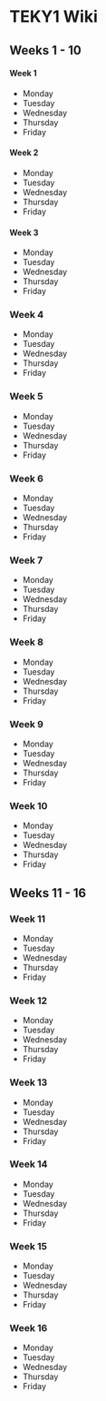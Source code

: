 # TEKY1 Wiki



## Weeks 1 - 10

#### Week 1
  - Monday
  - Tuesday
  - Wednesday
  - Thursday
  - Friday

#### Week 2
  - Monday
  - Tuesday
  - Wednesday
  - Thursday
  - Friday

#### Week 3
  - Monday
  - Tuesday
  - Wednesday
  - Thursday
  - Friday

### Week 4
  - Monday
  - Tuesday
  - Wednesday
  - Thursday
  - Friday

### Week 5
  - Monday
  - Tuesday
  - Wednesday
  - Thursday
  - Friday

### Week 6
  - Monday
  - Tuesday
  - Wednesday
  - Thursday
  - Friday

### Week 7
  - Monday
  - Tuesday
  - Wednesday
  - Thursday
  - Friday

### Week 8
  - Monday
  - Tuesday
  - Wednesday
  - Thursday
  - Friday

### Week 9
  - Monday
  - Tuesday
  - Wednesday
  - Thursday
  - Friday

### Week 10
  - Monday
  - Tuesday
  - Wednesday
  - Thursday
  - Friday

## Weeks 11 - 16

### Week 11
  - Monday
  - Tuesday
  - Wednesday
  - Thursday
  - Friday

### Week 12
  - Monday
  - Tuesday
  - Wednesday
  - Thursday
  - Friday

### Week 13
  - Monday
  - Tuesday
  - Wednesday
  - Thursday
  - Friday

### Week 14
  - Monday
  - Tuesday
  - Wednesday
  - Thursday
  - Friday

### Week 15
  - Monday
  - Tuesday
  - Wednesday
  - Thursday
  - Friday

### Week 16
  - Monday
  - Tuesday
  - Wednesday
  - Thursday
  - Friday
